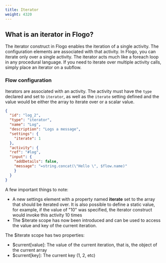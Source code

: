 ```yaml
---
title: Iterator
weight: 4320
---
```


## What is an iterator in Flogo?

The iterator construct in Flogo enables the iteration of a single activity. The configuration elements are associated with that activity. In Flogo, you can iterate only over a single activity. The iterator acts much like a foreach loop in any procedural language. If you need to iterate over multiple activity calls, simply place an iterator on a subflow.

### Flow configuration

Iterators are associated with an activity. The activity must have the `type` declared and set to `iterator`, as well as the `iterate` setting defined and the value would be either the array to iterate over or a scalar value. 


```json
{
  "id": "log_2",
  "type": "iterator",
  "name": "Log",
  "description": "Logs a message",
  "settings": {
    "iterate": 1
  },
  "activity": {
  "ref": "#log",
  "input": {
    "addDetails": false,
    "message": "=string.concat(\"Hello \", $flow.name)"
    }
  }
}
```

A few important things to note:

- A new settings element with a property named **iterate** set to the array that should be iterated over. It is also possible to define a static value, for example, if the value of "10" was specified, the iterator construct would invoke this activity 10 times
- The $iterate scope has now been introduced and can be used to access the value and key of the current iteration.

The $iterate scope has two properties:

- $current[value]: The value of the current iteration, that is, the object of the current array
- $current[key]: The current key (1, 2, etc)